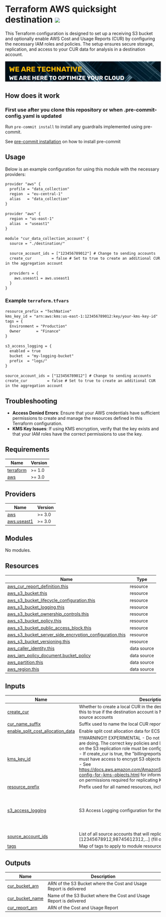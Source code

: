 # Terraform AWS quicksight destination ![](https://img.shields.io/github/actions/workflow/status/wearetechnative/terraform-aws-quicksight-destination/tflint.yaml?style=plastic)

<!-- SHIELDS -->

<!-- SHIELDS -->

This Terraform configuration is designed to set up a receiving S3 bucket and optionally enable AWS Cost and Usage Reports (CUR) by configuring the necessary IAM roles and policies. The setup ensures secure storage, replication, and access to your CUR data for analysis in a destination account.

[![](we-are-technative.png)](https://www.technative.nl)

## How does it work

### First use after you clone this repository or when .pre-commit-config.yaml is updated

Run `pre-commit install` to install any guardrails implemented using pre-commit.

See [pre-commit installation](https://pre-commit.com/#install) on how to install pre-commit

## Usage

Below is an example configuration for using this module with the necessary providers:

```hcl
provider "aws" {
  profile = "data_collection"
  region  = "eu-central-1"
  alias   = "data_collection"
}

provider "aws" {
  region = "us-east-1"
  alias  = "useast1"
}

module "cur_data_collection_account" {
  source = "./destination/"

  source_account_ids = ["123456789012"] # Change to sending accounts 
  create_cur         = false # Set to true to create an additional CUR in the aggregation account

  providers = {
    aws.useast1 = aws.useast1
  }
}
```
### Example `terraform.tfvars`

```hcl
resource_prefix = "TechNative"
kms_key_id = "arn:aws:kms:us-east-1:123456789012:key/your-kms-key-id"
tags = {
  Environment = "Production"
  Owner       = "Finance"
}

s3_access_logging = {
  enabled = true
  bucket  = "my-logging-bucket"
  prefix  = "logs/"
}

source_account_ids = ["123456789012"] # Change to sending accounts
create_cur         = false # Set to true to create an additional CUR in the aggregation account
```
## Troubleshooting

- **Access Denied Errors**: Ensure that your AWS credentials have sufficient permissions to create and manage the resources defined in this Terraform configuration.
- **KMS Key Issues**: If using KMS encryption, verify that the key exists and that your IAM roles have the correct permissions to use the key.

<!-- BEGIN_TF_DOCS -->
## Requirements

| Name | Version |
|------|---------|
| <a name="requirement_terraform"></a> [terraform](#requirement\_terraform) | >= 1.0 |
| <a name="requirement_aws"></a> [aws](#requirement\_aws) | >= 3.0 |

## Providers

| Name | Version |
|------|---------|
| <a name="provider_aws"></a> [aws](#provider\_aws) | >= 3.0 |
| <a name="provider_aws.useast1"></a> [aws.useast1](#provider\_aws.useast1) | >= 3.0 |

## Modules

No modules.

## Resources

| Name | Type |
|------|------|
| [aws_cur_report_definition.this](https://registry.terraform.io/providers/hashicorp/aws/latest/docs/resources/cur_report_definition) | resource |
| [aws_s3_bucket.this](https://registry.terraform.io/providers/hashicorp/aws/latest/docs/resources/s3_bucket) | resource |
| [aws_s3_bucket_lifecycle_configuration.this](https://registry.terraform.io/providers/hashicorp/aws/latest/docs/resources/s3_bucket_lifecycle_configuration) | resource |
| [aws_s3_bucket_logging.this](https://registry.terraform.io/providers/hashicorp/aws/latest/docs/resources/s3_bucket_logging) | resource |
| [aws_s3_bucket_ownership_controls.this](https://registry.terraform.io/providers/hashicorp/aws/latest/docs/resources/s3_bucket_ownership_controls) | resource |
| [aws_s3_bucket_policy.this](https://registry.terraform.io/providers/hashicorp/aws/latest/docs/resources/s3_bucket_policy) | resource |
| [aws_s3_bucket_public_access_block.this](https://registry.terraform.io/providers/hashicorp/aws/latest/docs/resources/s3_bucket_public_access_block) | resource |
| [aws_s3_bucket_server_side_encryption_configuration.this](https://registry.terraform.io/providers/hashicorp/aws/latest/docs/resources/s3_bucket_server_side_encryption_configuration) | resource |
| [aws_s3_bucket_versioning.this](https://registry.terraform.io/providers/hashicorp/aws/latest/docs/resources/s3_bucket_versioning) | resource |
| [aws_caller_identity.this](https://registry.terraform.io/providers/hashicorp/aws/latest/docs/data-sources/caller_identity) | data source |
| [aws_iam_policy_document.bucket_policy](https://registry.terraform.io/providers/hashicorp/aws/latest/docs/data-sources/iam_policy_document) | data source |
| [aws_partition.this](https://registry.terraform.io/providers/hashicorp/aws/latest/docs/data-sources/partition) | data source |
| [aws_region.this](https://registry.terraform.io/providers/hashicorp/aws/latest/docs/data-sources/region) | data source |

## Inputs

| Name | Description | Type | Default | Required |
|------|-------------|------|---------|:--------:|
| <a name="input_create_cur"></a> [create\_cur](#input\_create\_cur) | Whether to create a local CUR in the destination account or not. Set this to true if the destination account is NOT covered in the CUR of the source accounts | `bool` | n/a | yes |
| <a name="input_cur_name_suffix"></a> [cur\_name\_suffix](#input\_cur\_name\_suffix) | Suffix used to name the local CUR report if create\_cur is `true` | `string` | `"cur"` | no |
| <a name="input_enable_split_cost_allocation_data"></a> [enable\_split\_cost\_allocation\_data](#input\_enable\_split\_cost\_allocation\_data) | Enable split cost allocation data for ECS and EKS for this CUR report | `bool` | `false` | no |
| <a name="input_kms_key_id"></a> [kms\_key\_id](#input\_kms\_key\_id) | !!!WARNING!!! EXPERIMENTAL - Do not use unless you know what you are doing. The correct key policies and IAM permissions<br>on the S3 replication role must be configured external to this module.<br>  - If create\_cur is true, the "billingreports.amazonaws.com" service must have access to encrypt S3 objects with the key ID provided<br>  - See https://docs.aws.amazon.com/AmazonS3/latest/userguide/replication-config-for-kms-objects.html for information<br>    on permissions required for replicating KMS-encrypted objects | `string` | `null` | no |
| <a name="input_resource_prefix"></a> [resource\_prefix](#input\_resource\_prefix) | Prefix used for all named resources, including S3 Bucket | `string` | `"cid"` | no |
| <a name="input_s3_access_logging"></a> [s3\_access\_logging](#input\_s3\_access\_logging) | S3 Access Logging configuration for the CUR bucket | <pre>object({<br>    enabled = bool<br>    bucket  = string<br>    prefix  = string<br>  })</pre> | <pre>{<br>  "bucket": null,<br>  "enabled": false,<br>  "prefix": null<br>}</pre> | no |
| <a name="input_source_account_ids"></a> [source\_account\_ids](#input\_source\_account\_ids) | List of all source accounts that will replicate CUR Data. Ex:  [12345678912,98745612312,...] (fill only on Destination Account) | `list(string)` | n/a | yes |
| <a name="input_tags"></a> [tags](#input\_tags) | Map of tags to apply to module resources | `map(string)` | `{}` | no |

## Outputs

| Name | Description |
|------|-------------|
| <a name="output_cur_bucket_arn"></a> [cur\_bucket\_arn](#output\_cur\_bucket\_arn) | ARN of the S3 Bucket where the Cost and Usage Report is delivered |
| <a name="output_cur_bucket_name"></a> [cur\_bucket\_name](#output\_cur\_bucket\_name) | Name of the S3 Bucket where the Cost and Usage Report is delivered |
| <a name="output_cur_report_arn"></a> [cur\_report\_arn](#output\_cur\_report\_arn) | ARN of the Cost and Usage Report |
<!-- END_TF_DOCS -->
